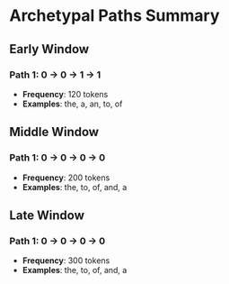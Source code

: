 # Archetypal Paths Summary

## Early Window

### Path 1: 0 → 0 → 1 → 1
- **Frequency**: 120 tokens
- **Examples**: the, a, an, to, of

## Middle Window

### Path 1: 0 → 0 → 0 → 0
- **Frequency**: 200 tokens
- **Examples**: the, to, of, and, a

## Late Window

### Path 1: 0 → 0 → 0 → 0
- **Frequency**: 300 tokens
- **Examples**: the, to, of, and, a
